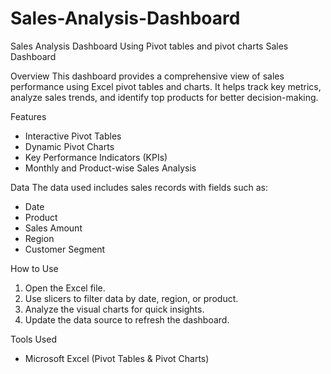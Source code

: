 # Sales-Analysis-Dashboard
Sales Analysis Dashboard Using Pivot tables and pivot charts
Sales Dashboard

Overview
This dashboard provides a comprehensive view of sales performance using Excel pivot tables and charts. It helps track key metrics, analyze sales trends, and identify top products for better decision-making.

Features
- Interactive Pivot Tables  
- Dynamic Pivot Charts  
- Key Performance Indicators (KPIs)  
- Monthly and Product-wise Sales Analysis  

Data
The data used includes sales records with fields such as:
- Date  
- Product  
- Sales Amount  
- Region  
- Customer Segment  

How to Use
1. Open the Excel file.  
2. Use slicers to filter data by date, region, or product.  
3. Analyze the visual charts for quick insights.  
4. Update the data source to refresh the dashboard.  

Tools Used
- Microsoft Excel (Pivot Tables & Pivot Charts)  
